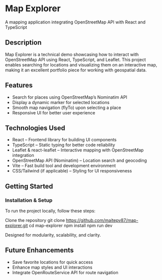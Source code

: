 # Map Explorer

A mapping application integrating OpenStreetMap API with React and TypeScript

## Description

Map Explorer is a technical demo showcasing how to interact with OpenStreetMap API using React, TypeScript, and Leaflet. This project enables searching for locations and visualizing them on an interactive map, making it an excellent portfolio piece for working with geospatial data.

## Features

- Search for places using OpenStreetMap’s Nominatim API
- Display a dynamic marker for selected locations
- Smooth map navigation (flyTo) upon selecting a place
- Responsive UI for better user experience

## Technologies Used

- React – Frontend library for building UI components
- TypeScript – Static typing for better code reliability
- Leaflet & react-leaflet – Interactive mapping with OpenStreetMap integration
- OpenStreetMap API (Nominatim) – Location search and geocoding
- Vite – Fast build tool and development environment
- CSS/Tailwind (if applicable) – Styling for UI responsiveness

## Getting Started

### Installation & Setup

To run the project locally, follow these steps:

Clone the repository
git clone https://github.com/maitepv87/map-explorer.git
cd map-explorer
npm install
npm run dev

Designed for modularity, scalability, and clarity.

## Future Enhancements

- Save favorite locations for quick access
- Enhance map styles and UI interactions
- Integrate OpenRouteService API for route navigation
